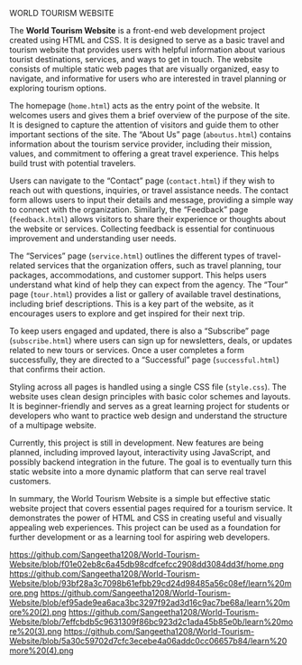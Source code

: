 WORLD TOURISM WEBSITE

The **World Tourism Website** is a front-end web development project created using HTML and CSS. It is designed to serve as a basic travel and tourism website that provides users with helpful information about various tourist destinations, services, and ways to get in touch. The website consists of multiple static web pages that are visually organized, easy to navigate, and informative for users who are interested in travel planning or exploring tourism options.

The homepage (`home.html`) acts as the entry point of the website. It welcomes users and gives them a brief overview of the purpose of the site. It is designed to capture the attention of visitors and guide them to other important sections of the site. The “About Us” page (`aboutus.html`) contains information about the tourism service provider, including their mission, values, and commitment to offering a great travel experience. This helps build trust with potential travelers.

Users can navigate to the “Contact” page (`contact.html`) if they wish to reach out with questions, inquiries, or travel assistance needs. The contact form allows users to input their details and message, providing a simple way to connect with the organization. Similarly, the “Feedback” page (`feedback.html`) allows visitors to share their experience or thoughts about the website or services. Collecting feedback is essential for continuous improvement and understanding user needs.

The “Services” page (`service.html`) outlines the different types of travel-related services that the organization offers, such as travel planning, tour packages, accommodations, and customer support. This helps users understand what kind of help they can expect from the agency. The “Tour” page (`tour.html`) provides a list or gallery of available travel destinations, including brief descriptions. This is a key part of the website, as it encourages users to explore and get inspired for their next trip.

To keep users engaged and updated, there is also a “Subscribe” page (`subscribe.html`) where users can sign up for newsletters, deals, or updates related to new tours or services. Once a user completes a form successfully, they are directed to a “Successful” page (`successful.html`) that confirms their action.

Styling across all pages is handled using a single CSS file (`style.css`). The website uses clean design principles with basic color schemes and layouts. It is beginner-friendly and serves as a great learning project for students or developers who want to practice web design and understand the structure of a multipage website.

Currently, this project is still in development. New features are being planned, including improved layout, interactivity using JavaScript, and possibly backend integration in the future. The goal is to eventually turn this static website into a more dynamic platform that can serve real travel customers.

In summary, the World Tourism Website is a simple but effective static website project that covers essential pages required for a tourism service. It demonstrates the power of HTML and CSS in creating useful and visually appealing web experiences. This project can be used as a foundation for further development or as a learning tool for aspiring web developers.

https://github.com/Sangeetha1208/World-Tourism-Website/blob/f01e02eb8c6a45db98cdfcefcc2908dd3084dd3f/home.png
https://github.com/Sangeetha1208/World-Tourism-Website/blob/93bf28a3c7098b61efbb29cd24d98485a56c08ef/learn%20more.png
https://github.com/Sangeetha1208/World-Tourism-Website/blob/ef95ade9ea6aca3bc3297f92ad3d16c9ac7be68a/learn%20more%20(2).png
https://github.com/Sangeetha1208/World-Tourism-Website/blob/7effcbdb5c9631309f86bc923d2c1ada45b85e0b/learn%20more%20(3).png
https://github.com/Sangeetha1208/World-Tourism-Website/blob/5a30c59702d7cfc3ecebe4a06addc0cc06657b84/learn%20more%20(4).png



